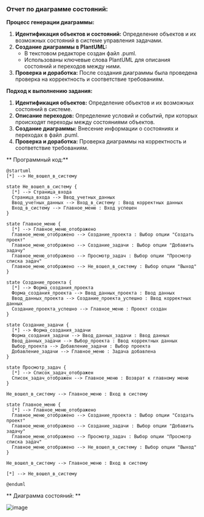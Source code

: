 ### Отчет по диаграмме состояний:

**Процесс генерации диаграммы:**
1. **Идентификация объектов и состояний:** Определение объектов и их возможных состояний в системе управления задачами.
2. **Создание диаграммы в PlantUML:**
   - В текстовом редакторе создан файл .puml.
   - Использованы ключевые слова PlantUML для описания состояний и переходов между ними.
3. **Проверка и доработка:** После создания диаграммы была проведена проверка на корректность и соответствие требованиям.

**Подход к выполнению задания:**
1. **Идентификация объектов:** Определение объектов и их возможных состояний в системе.
2. **Описание переходов:** Определение условий и событий, при которых происходят переходы между состояниями объектов.
3. **Создание диаграммы:** Внесение информации о состояниях и переходах в файл .puml.
4. **Проверка и доработка:** Проверка диаграммы на корректность и соответствие требованиям.

** Программный код:**

```
@startuml
[*] --> Не_вошел_в_систему

state Не_вошел_в_систему {
  [*] --> Страница_входа
  Страница_входа --> Ввод_учетных_данных
  Ввод_учетных_данных --> Вход_в_систему : Ввод корректных данных
  Вход_в_систему --> Главное_меню : Вход успешен
}

state Главное_меню {
  [*] --> Главное_меню_отображено
  Главное_меню_отображено --> Создание_проекта : Выбор опции "Создать проект"
  Главное_меню_отображено --> Создание_задачи : Выбор опции "Добавить задачу"
  Главное_меню_отображено --> Просмотр_задач : Выбор опции "Просмотр списка задач"
  Главное_меню_отображено --> Не_вошел_в_систему : Выбор опции "Выход"
}

state Создание_проекта {
  [*] --> Форма_создания_проекта
  Форма_создания_проекта --> Ввод_данных_проекта : Ввод данных
  Ввод_данных_проекта --> Создание_проекта_успешно : Ввод корректных данных
  Создание_проекта_успешно --> Главное_меню : Проект создан
}

state Создание_задачи {
  [*] --> Форма_создания_задачи
  Форма_создания_задачи --> Ввод_данных_задачи : Ввод данных
  Ввод_данных_задачи --> Выбор_проекта : Ввод корректных данных
  Выбор_проекта --> Добавление_задачи : Выбор проекта
  Добавление_задачи --> Главное_меню : Задача добавлена
}

state Просмотр_задач {
  [*] --> Список_задач_отображен
  Список_задач_отображен --> Главное_меню : Возврат к главному меню
}

Не_вошел_в_систему --> Главное_меню : Вход в систему

state Главное_меню {
  [*] --> Главное_меню_отображено
  Главное_меню_отображено --> Создание_проекта : Выбор опции "Создать проект"
  Главное_меню_отображено --> Создание_задачи : Выбор опции "Добавить задачу"
  Главное_меню_отображено --> Просмотр_задач : Выбор опции "Просмотр списка задач"
  Главное_меню_отображено --> Не_вошел_в_систему : Выбор опции "Выход"
}

Не_вошел_в_систему --> Главное_меню : Вход в систему

[*] --> Не_вошел_в_систему

@enduml
```
** Диаграмма состояний: **

![image](https://github.com/Darya-Sergeeva/diagram-/assets/79162305/8e145a82-99c5-4cfa-bf58-abee8710a3a2)



